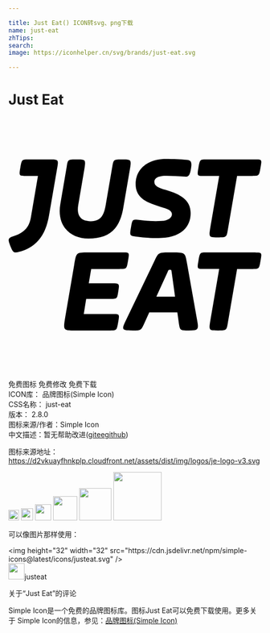 ```yaml
---

title: Just Eat() ICON转svg、png下载
name: just-eat
zhTips: 
search: 
image: https://iconhelper.cn/svg/brands/just-eat.svg

---
```


# Just Eat  <small style="font-size: 60%;font-weight: 100"></small>

<div id="svg" class="svg-wrap">
<svg role="img" viewBox="0 0 24 24" xmlns="http://www.w3.org/2000/svg"><title>Just Eat icon</title><path d="M21.679 14.292l-.884 5.14c-.104.652-.151.673-.864.673h-.072c-.855 0-.869 0-.715-.948l.839-4.866h-1.506c-.582 0-.597 0-.46-.78.138-.779.138-.779.796-.779h4.628v.001c.596 0 .597 0 .462.78-.132.755-.136.779-.726.779h-1.498zM9.607 20.103H6.38c-1.195 0-1.205 0-.994-1.269l.848-4.925c.2-1.177.178-1.177 1.339-1.177h3.304c.595 0 .595.007.463.779-.133.773-.134.78-.785.78l-.002.001H7.846l-.229 1.345h2.065c.857 0 .857 0 .736.749-.106.712-.109.735-.679.735H7.372l-.229 1.422h2.786c.611 0 .611 0 .474.796-.134.74-.123.763-.735.764h-.061zm3.745-1.715l-.444.979c-.327.712-.322.735-1.045.735h-.072c-1.024 0-1.086-.06-.688-.886l2.767-5.736c.367-.748.352-.748 1.576-.748h.118c1.181.001 1.186.029 1.35.917l.981 5.505c.168.871.087.946-.769.948h-.042c-.795 0-.826 0-.933-.735l-.137-.979h-2.662zm.673-1.483h-.001v.002l.001-.002zm1.772 0l-.322-2.327c-.031-.212-.031-.212-.169-.212-.121 0-.121 0-.211.2l-1.07 2.339h1.772zM3.954 3.937c.814 0 .814.015.649.935l-.757 4.38c-.27 1.536-.933 2.817-2.605 3.359-.105.029-.407.121-.571.121-.164 0-.285-.091-.465-.557-.121-.316-.181-.468-.181-.618 0-.134.091-.256.391-.346 1.175-.361 1.566-.949 1.716-1.822l.668-3.892H1.597c-.587 0-.604-.025-.468-.793.136-.767.136-.767.799-.767h2.026zm6.831 0c.856 0 .893 0 .729.946l-.606 3.521c-.335 2.126-1.337 3.012-3.325 3.012-1.775 0-3.013-1.245-2.663-3.258l.609-3.554c.107-.673.129-.666.95-.666.843 0 .869-.005.716.943l-.578 3.385c-.153.917.186 1.515 1.181 1.515.995 0 1.271-.603 1.44-1.627l.611-3.543c.115-.669.132-.674.936-.674h-.001.001zm3.723 5.817c.652-.037.995-.318.995-.638 0-.381-.474-.52-1.1-.704-1.239-.381-2.341-.816-2.341-2.131 0-1.546 1.272-2.386 2.877-2.386.673 0 1.446.039 1.946.084.449.043.532.202.416.875-.115.673-.271.742-.643.709a17.73 17.73 0 0 0-1.761-.074c-.826.01-1.061.291-1.061.58 0 .351.322.55 1.087.749 1.421.413 2.354.973 2.354 2.197 0 1.438-1.07 2.278-2.783 2.346-.818.03-1.637-.015-2.446-.136-.546-.08-.565-.09-.429-.873.124-.715.142-.765.643-.704.965.117 1.593.143 2.246.105v.001zm8.932-5.817h.001c.597 0 .597 0 .461.78-.136.78-.136.78-.785.78h-1.438l-.885 5.139c-.107.673-.153.673-.935.673-.855 0-.869 0-.716-.948l.841-4.864h-1.508c-.582 0-.597-.001-.46-.78.138-.78.138-.78.795-.78h4.629z"/></svg>
</div>
<detail full-name='just-eat'></detail>

<div class="detail-page">
<p>
<span><span class="badge-success badge">免费图标</span> <span class="badge-success badge">免费修改</span>  <span class="badge-success badge">免费下载</span> </span>
<br/>
<span>
ICON库：
<span class="badge-secondary badge">品牌图标(Simple Icon)</span> 
</span>
<br/>
<span>
CSS名称：
<span class="badge-secondary badge">just-eat</span> 
</span>

<br/>
<span>
版本：
<span class="badge-secondary badge">2.8.0</span> 
</span>
<br/>
<span>图标来源/作者：<span class="badge-light badge">Simple Icon</span></span> 
<br/>
<span class="zh-detail">中文描述：暂无<span class="help-link"><span>帮助改进</span>(<a href="https://gitee.com/liuwave/icon-helper/edit/master/json/brands/just-eat.json" target="_blank" rel="noopener noreferrer">gitee</a><a href="https://github.com/liuwave/icon-helper/edit/master/json/brands/just-eat.json" target="_blank" rel="noopener noreferrer">github</a></span>)</span><br/>
</p>
</div><div class="description description alert alert-light"><p>图标来源地址：<a href="https://d2vkuayfhnkplp.cloudfront.net/assets/dist/img/logos/je-logo-v3.svg" target="_blank" rel="noopener noreferrer">https://d2vkuayfhnkplp.cloudfront.net/assets/dist/img/logos/je-logo-v3.svg</a></p></div>
<div class="alert alert-dark">
<img height="21" width="21" src="https://cdn.jsdelivr.net/npm/simple-icons@latest/icons/justeat.svg" />
<img height="24" width="24" src="https://cdn.jsdelivr.net/npm/simple-icons@latest/icons/justeat.svg" />
<img height="32" width="32" src="https://cdn.jsdelivr.net/npm/simple-icons@latest/icons/justeat.svg" />
<img height="48" width="48" src="https://cdn.jsdelivr.net/npm/simple-icons@latest/icons/justeat.svg" />
<img height="64" width="64" src="https://cdn.jsdelivr.net/npm/simple-icons@latest/icons/justeat.svg" />
<img height="96" width="96" src="https://cdn.jsdelivr.net/npm/simple-icons@latest/icons/justeat.svg" />

</div>
<div>
  <p>可以像图片那样使用：    
  </p>
  <div class="alert alert-primary" style="font-size: 14px">
    &lt;img height="32" width="32" src="https://cdn.jsdelivr.net/npm/simple-icons@latest/icons/justeat.svg" /&gt;
    <copy-btn content='<img height="32" width="32" src="https://cdn.jsdelivr.net/npm/simple-icons@latest/icons/justeat.svg" />'></copy-btn>
  </div>
  <div class="alert alert-secondary">
    <img height="32" width="32" src="https://cdn.jsdelivr.net/npm/simple-icons@latest/icons/justeat.svg" />justeat
    <copy-btn content="justeat" btn-title="复制图标名称"></copy-btn>
  </div>
</div>

<Vssue title="关于“Just Eat”的评论" >关于“Just Eat”的评论</Vssue>


<div><p>Simple Icon是一个免费的品牌图标库。图标Just Eat可以免费下载使用。更多关于  Simple Icon的信息，参见：<a target="_blank" href="https://iconhelper.cn/brands.html">品牌图标(Simple Icon)</a>
</p></div>
